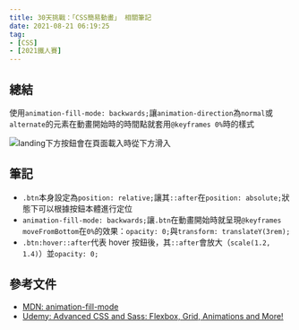 ```yaml
---
title: 30天挑戰：「CSS簡易動畫」 相關筆記
date: 2021-08-21 06:19:25
tag:
- [CSS]
- [2021鐵人賽]
---
```


## 總結

使用`animation-fill-mode: backwards;`讓`animation-direction`為`normal`或`alternate`的元素在動畫開始時的時間點就套用`@keyframes 0%`時的樣式

![landing下方按鈕會在頁面載入時從下方滑入](/2021/ithome2021-9-animation-fill-mode/btn-animation-demo.gif)

## 筆記

<script src="https://gist.github.com/tzynwang/8f653570757710176f8620e17d3fcfcc.js"></script>

- `.btn`本身設定為`position: relative;`讓其`::after`在`position: absolute;`狀態下可以根據按鈕本體進行定位
- `animation-fill-mode: backwards;`讓`.btn`在動畫開始時就呈現`@keyframes moveFromBottom`在`0%`的效果：`opacity: 0;`與`transform: translateY(3rem);`
- `.btn:hover::after`代表 hover 按鈕後，其`::after`會放大（`scale(1.2, 1.4)`）並`opacity: 0;`

## 參考文件

- [MDN: animation-fill-mode](https://developer.mozilla.org/en-US/docs/Web/CSS/animation-fill-mode)
- [Udemy: Advanced CSS and Sass: Flexbox, Grid, Animations and More!](https://www.udemy.com/course/advanced-css-and-sass/)
